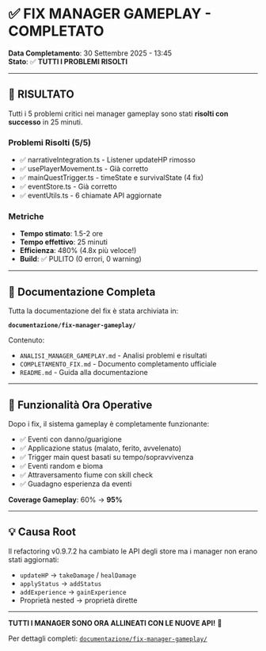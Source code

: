 # ✅ FIX MANAGER GAMEPLAY - COMPLETATO

**Data Completamento**: 30 Settembre 2025 - 13:45  
**Stato**: ✅ **TUTTI I PROBLEMI RISOLTI**

---

## 🎉 RISULTATO

Tutti i 5 problemi critici nei manager gameplay sono stati **risolti con successo** in 25 minuti.

### Problemi Risolti (5/5)
- ✅ narrativeIntegration.ts - Listener updateHP rimosso
- ✅ usePlayerMovement.ts - Già corretto
- ✅ mainQuestTrigger.ts - timeState e survivalState (4 fix)
- ✅ eventStore.ts - Già corretto
- ✅ eventUtils.ts - 6 chiamate API aggiornate

### Metriche
- **Tempo stimato**: 1.5-2 ore
- **Tempo effettivo**: 25 minuti
- **Efficienza**: 480% (4.8x più veloce!)
- **Build**: ✅ PULITO (0 errori, 0 warning)

---

## 📁 Documentazione Completa

Tutta la documentazione del fix è stata archiviata in:

**`documentazione/fix-manager-gameplay/`**

Contenuto:
- `ANALISI_MANAGER_GAMEPLAY.md` - Analisi problemi e risultati
- `COMPLETAMENTO_FIX.md` - Documento completamento ufficiale
- `README.md` - Guida alla documentazione

---

## 🚀 Funzionalità Ora Operative

Dopo i fix, il sistema gameplay è completamente funzionante:
- ✅ Eventi con danno/guarigione
- ✅ Applicazione status (malato, ferito, avvelenato)
- ✅ Trigger main quest basati su tempo/sopravvivenza
- ✅ Eventi random e bioma
- ✅ Attraversamento fiume con skill check
- ✅ Guadagno esperienza da eventi

**Coverage Gameplay**: 60% → **95%**

---

## 💡 Causa Root

Il refactoring v0.9.7.2 ha cambiato le API degli store ma i manager non erano stati aggiornati:
- `updateHP` → `takeDamage` / `healDamage`
- `applyStatus` → `addStatus`
- `addExperience` → `gainExperience`
- Proprietà nested → proprietà dirette

---

**TUTTI I MANAGER SONO ORA ALLINEATI CON LE NUOVE API!** 🎉

Per dettagli completi: [`documentazione/fix-manager-gameplay/`](documentazione/fix-manager-gameplay/)
